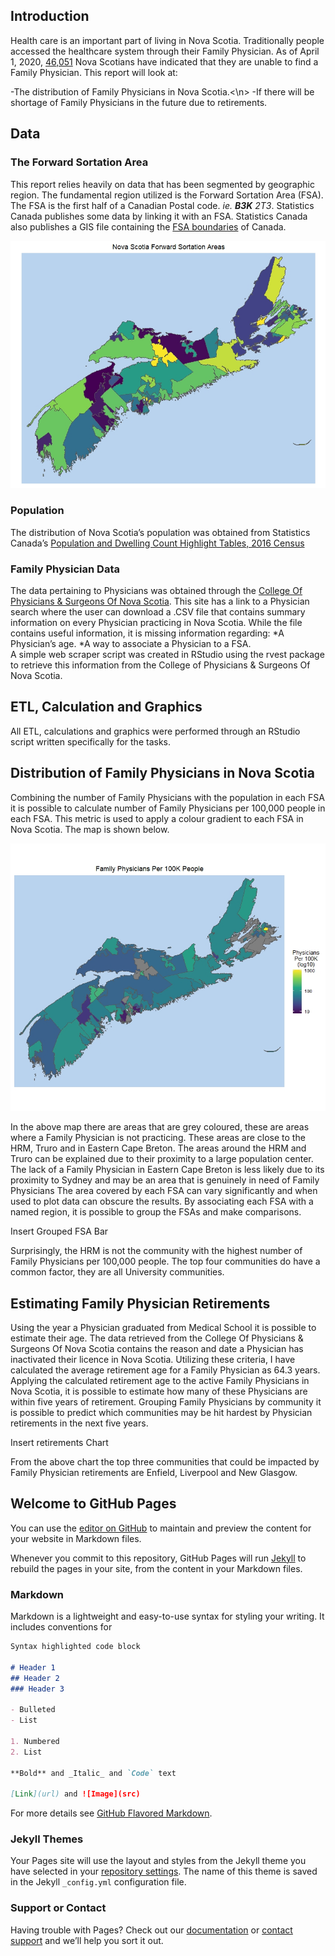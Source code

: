 ## Introduction
Health care is an important part of living in Nova Scotia. Traditionally people accessed the healthcare system through their Family Physician.  As of April 1, 2020, [46,051](http://www.nshealth.ca/sites/nshealth.ca/files/finding_a_primary_care_provider_in_nova_scotia_report_april_2020.pdf) Nova Scotians have indicated that they are unable to find a Family Physician.
This report will look at:

-The distribution of Family Physicians in Nova Scotia.<\n>
-If there will be shortage of Family Physicians in the future due to retirements.

## Data

### The Forward Sortation Area
This report relies heavily on data that has been segmented by geographic region.  The fundamental region utilized is the Forward Sortation Area (FSA).  The FSA is the first half of a Canadian Postal code. *ie. **B3K** 2T3*. Statistics Canada publishes some data by linking it with an FSA.  Statistics Canada also publishes a GIS file containing the [FSA boundaries](https://www150.statcan.gc.ca/n1/en/catalogue/92-179-X) of Canada.

![Nova Scotia Forward Sortation Areas](NovaScotiaFSA.jpeg)

### Population
The distribution of Nova Scotia’s population was obtained from Statistics Canada’s [Population and Dwelling Count Highlight Tables, 2016 Census]( https://www12.statcan.gc.ca/census-recensement/2016/dp-pd/hlt-fst/pd-pl/Table.cfm?Lang=Eng&T=1201&S=22&O=A)

### Family Physician Data
The data pertaining to Physicians was obtained through the [College Of Physicians & Surgeons Of Nova Scotia](https://cpsns.ns.ca/).  This site has a link to a Physician search where the user can download a .CSV file that contains summary information on every Physician practicing in Nova Scotia.  While the file contains useful information, it is missing information regarding:
*A Physician’s age. 
*A way to associate a Physician to a FSA.  
A simple web scraper script was created in RStudio using the rvest package to retrieve this information from the College of Physicians & Surgeons Of Nova Scotia.

## ETL, Calculation and Graphics
All ETL, calculations and graphics were performed through an RStudio script written specifically for the tasks.

## Distribution of Family Physicians in Nova Scotia
Combining the number of Family Physicians with the population in each FSA it is possible to calculate number of Family Physicians per 100,000 people in each FSA.  This metric is used to apply a colour gradient to each FSA in Nova Scotia.  The map is shown below.

![Doctors Per 100K](DocsPer100K.jpeg)

In the above map there are areas that are grey coloured, these are areas where a Family Physician is not practicing.  These areas are close to the HRM, Truro and in Eastern Cape Breton.  The areas around the HRM and Truro can be explained due to their proximity to a large population center.  The lack of a Family Physician in Eastern Cape Breton is less likely due to its proximity to Sydney and may be an area that is genuinely in need of Family Physicians
The area covered by each FSA can vary significantly and when used to plot data can obscure the results.  By associating each FSA with a named region, it is possible to group the FSAs and make comparisons.

Insert Grouped FSA Bar

Surprisingly, the HRM is not the community with the highest number of Family Physicians per 100,000 people. The top four communities do have a common factor, they are all University communities.

## Estimating Family Physician Retirements
Using the year a Physician graduated from Medical School it is possible to estimate their age.  The data retrieved from the College Of Physicians & Surgeons Of Nova Scotia contains the reason and date a Physician has inactivated their licence in Nova Scotia.  Utilizing these criteria, I have calculated the average retirement age for a Family Physician as 64.3 years.
Applying the calculated retirement age to the active Family Physicians in Nova Scotia, it is possible to estimate how many of these Physicians are within five years of retirement. Grouping Family Physicians by community it is possible to predict which communities may be hit hardest by Physician retirements in the next five years.

Insert retirements Chart   

From the above chart the top three communities that could be impacted by Family Physician retirements are Enfield, Liverpool and New Glasgow.



























## Welcome to GitHub Pages

You can use the [editor on GitHub](https://github.com/acarmichael20/CapstoneProject/edit/master/README.md) to maintain and preview the content for your website in Markdown files.

Whenever you commit to this repository, GitHub Pages will run [Jekyll](https://jekyllrb.com/) to rebuild the pages in your site, from the content in your Markdown files.

### Markdown

Markdown is a lightweight and easy-to-use syntax for styling your writing. It includes conventions for

```markdown
Syntax highlighted code block

# Header 1
## Header 2
### Header 3

- Bulleted
- List

1. Numbered
2. List

**Bold** and _Italic_ and `Code` text

[Link](url) and ![Image](src)
```

For more details see [GitHub Flavored Markdown](https://guides.github.com/features/mastering-markdown/).

### Jekyll Themes

Your Pages site will use the layout and styles from the Jekyll theme you have selected in your [repository settings](https://github.com/acarmichael20/CapstoneProject/settings). The name of this theme is saved in the Jekyll `_config.yml` configuration file.

### Support or Contact

Having trouble with Pages? Check out our [documentation](https://help.github.com/categories/github-pages-basics/) or [contact support](https://github.com/contact) and we’ll help you sort it out.
